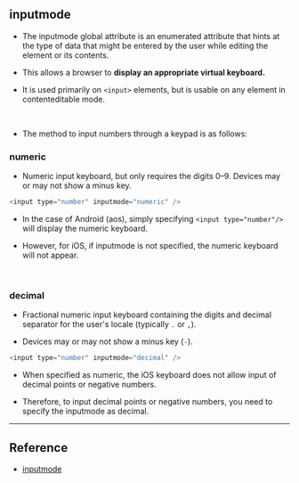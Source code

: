 ## inputmode

- The inputmode global attribute is an enumerated attribute that hints at the type of data that might be entered by the user while editing the element or its contents.

- This allows a browser to **display an appropriate virtual keyboard.**

- It is used primarily on `<input>` elements, but is usable on any element in contenteditable mode.

<br/>

- The method to input numbers through a keypad is as follows:

### numeric

- Numeric input keyboard, but only requires the digits 0–9. Devices may or may not show a minus key.

```js
<input type="number" inputmode="numeric" />
```

- In the case of Android (aos), simply specifying `<input type="number"/>` will display the numeric keyboard.

- However, for iOS, if inputmode is not specified, the numeric keyboard will not appear.

<br/>

### decimal

- Fractional numeric input keyboard containing the digits and decimal separator for the user's locale (typically `.` or `,`).

- Devices may or may not show a minus key (`-`).

```js
<input type="number" inputmode="decimal" />
```

- When specified as numeric, the iOS keyboard does not allow input of decimal points or negative numbers.

- Therefore, to input decimal points or negative numbers, you need to specify the inputmode as decimal.

---

## Reference

- [inputmode](https://developer.mozilla.org/en-US/docs/Web/HTML/Global_attributes/inputmode)
